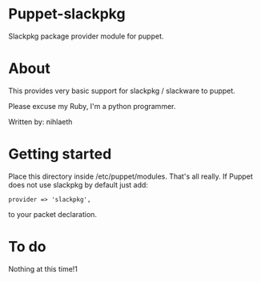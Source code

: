 Puppet-slackpkg
===============

Slackpkg package provider module for puppet.

About
===================

This provides very basic support for slackpkg / slackware to puppet.

Please excuse my Ruby, I'm a python programmer.

Written by: nihlaeth


Getting started
===================

Place this directory inside /etc/puppet/modules. That's all really.
If Puppet does not use slackpkg by default just add:
	
	provider => 'slackpkg',

to your packet declaration.

To do
===================

Nothing at this time!1


